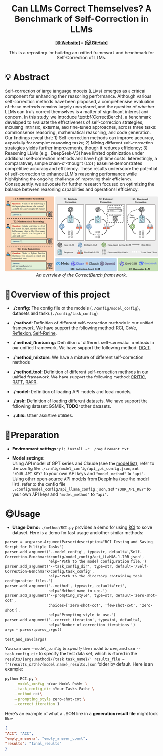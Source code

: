 <h1 align="center">
<br>
Can LLMs Correct Themselves? A Benchmark of Self-Correction in LLMs
</h1>
<p align="center">
  <a href="https://github.com/zelizhao/CorrectBench.github.io"><b>[🌐 Website]</b></a> •
  <a href="https://github.com/zelizhao/CorrectBench"><b>[🐱 GitHub]</b></a>
  <br>
</p>
<p align="center">
This is a repository for building an unified framework and benchmark for Self-Correction of LLMs.

# 💡 Abstract
Self-correction of large language models (LLMs) emerges as a critical component for enhancing their reasoning performance. Although various self-correction methods have been proposed, a comprehensive evaluation of these methods remains largely unexplored, and the question of whether LLMs can truly correct themselves is a matter of significant interest and concern. In this study, we introduce \textbf{CorrectBench}, a benchmark developed to evaluate the effectiveness of self-correction strategies, including intrinsic, external, and fine-tuned approaches, across three tasks: commonsense reasoning, mathematical reasoning, and code generation. Our findings reveal that: 1) Self-correction methods can improve accuracy, especially for complex reasoning tasks; 2) Mixing different self-correction strategies yields further improvements, though it reduces efficiency; 3) Reasoning LLMs (e.g., DeepSeek-V3) have limited optimization under additional self-correction methods and have high time costs. Interestingly, a comparatively simple chain-of-thought (CoT) baseline demonstrates competitive accuracy and efficiency. These results underscore the potential of self-correction to enhance LLM's reasoning performance while highlighting the ongoing challenge of improving their efficiency. Consequently, we advocate for further research focused on optimizing the balance between reasoning capabilities and operational efficiency.
<p align="center">
    <img src="https://github.com/zelizhao/CorrectBench/blob/main/Self-Correction-Benchmark/overview.png" width="1000">
        <br>
    <em>An overview of the CorrectBench framework.</em>
</p>


# 📃Overview of this project
- **./config:** The config file of the models (`./config/model_config`), datasets and tasks (`./config/task_config`). 

- **./method:** Definition of different self-correction methods in our unified framework. We have support the following method: [RCI](https://arxiv.org/abs/2303.17491), [CoVe](https://arxiv.org/abs/2309.11495), [Reflexion](https://arxiv.org/abs/2303.11366), [Self-Refine](https://arxiv.org/abs/2303.17651).

- **./method_finetuning:** Definition of different self-correction methods in our unified framework. We have support the following method: [DCoT](https://arxiv.org/pdf/2407.03181).

- **./method_mixture:** We have a mixture of different self-correction methods

-  **./method_tool:** Definition of different self-correction methods in our unified framework. We have support the following method: [CRITIC](https://arxiv.org/abs/2305.11738), [RATT](https://arxiv.org/abs/2406.02746), [RARR](https://arxiv.org/abs/2210.08726).
  
- **./model:** Definition of loading API models and local models.

- **./task:** Definition of loading different datasets. We have support the following dataset: GSM8k, **TODO:** other datasets.

- **./utils:** Other assistive utilities.

# 🚀Preparation 
- **Environment settings:** `pip install -r ./requirement.txt`

- **Model settings:**   
Using API model of GPT series and Claude (see the [model list](https://api.keya.pw/pricing)), refer to the config file `./config/model_config/api_gpt_config.json`, set `"YOUR_API_KEY"` to your own API keys and `"model_method"` to `"api"`.   
Using other open-source API models from DeepInfra (see the [model list](https://deepinfra.com/models)), refer to the config file `./config/model_config/api_llama_config.json`, set `"YOUR_API_KEY"` to your own API keys and `"model_method"` to `"api"`.

# 😋Usage 
- **Usage Demo:** `./method/RCI.py` provides a demo for using [RCI](https://arxiv.org/abs/2303.17491) to solve dataset. Here is a demo for fast usage and other similar methods:   
```
parser = argparse.ArgumentParser(description="RCI Testing and Saving Script for Multiple Tasks")
parser.add_argument('--model_config', type=str, default='/Self-Correction-Benchmark/config/model_config/api_LLaMA3.1-70B.json',
                    help='Path to the model configuration file.')
parser.add_argument('--task_config_dir', type=str, default='/Self-Correction-Benchmark/config/task_config',
                    help='Path to the directory containing task configuration files.')
parser.add_argument('--method', type=str, default='rci',
                    help='Method name to use.')
parser.add_argument('--prompting_style', type=str, default='zero-shot-cot',
                    choices=['zero-shot-cot', 'few-shot-cot', 'zero-shot'],
                    help='Prompting style to use.')
parser.add_argument('--correct_iteration', type=int, default=1, 
                    help='Number of correction iterations.')
args = parser.parse_args()

test_and_save(args)

```

You can use `--model_config` to specify the model to use, and use `--task_config_dir` to specify the test data set, which is stored in the `results/{args.method}/{task.task_name}/'
results_file = f'{results_path}/{model.name}_results.json` folder by default. Here is an example:
```sh
python RCI.py \
    --model_config <Your Model Path> \
    --task_config_dir <Your Tasks Path> \
    --method rci\
    --prompting_style zero-shot-cot \
    --correct_iteration 1
```
Here's an example of what a JSON line in a **generation result file** might look like:
```json lines
{
"ACC": "ACC",
"empty_answers": "empty_answer_count",
"results": "final_results"
}
```

